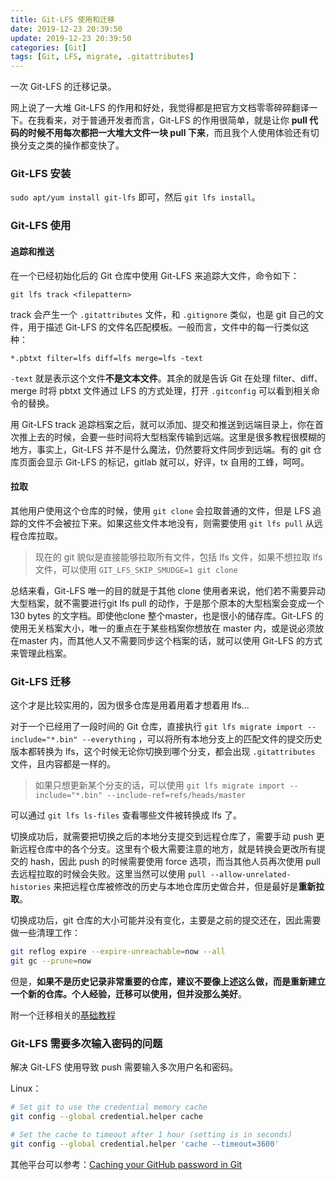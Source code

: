 ```yaml
---
title: Git-LFS 使用和迁移
date: 2019-12-23 20:39:50
update: 2019-12-23 20:39:50
categories: [Git]
tags: [Git, LFS, migrate, .gitattributes]
---
```


一次 Git-LFS 的迁移记录。

<!-- more -->

网上说了一大堆 Git-LFS 的作用和好处，我觉得都是把官方文档零零碎碎翻译一下。在我看来，对于普通开发者而言，Git-LFS 的作用很简单，就是让你 **pull 代码的时候不用每次都把一大堆大文件一块 pull 下来**，而且我个人使用体验还有切换分支之类的操作都变快了。

### Git-LFS 安装

`sudo apt/yum install git-lfs` 即可，然后 `git lfs install`。

### Git-LFS 使用

#### 追踪和推送

在一个已经初始化后的 Git 仓库中使用 Git-LFS 来追踪大文件，命令如下：

`git lfs track <filepattern>`

track 会产生一个 `.gitattributes` 文件，和 `.gitignore` 类似，也是 git 自己的文件，用于描述 Git-LFS 的文件名匹配模板。一般而言，文件中的每一行类似这种：

`*.pbtxt filter=lfs diff=lfs merge=lfs -text`

`-text` 就是表示这个文件**不是文本文件**。其余的就是告诉 Git 在处理 filter、diff、merge 时将 pbtxt 文件通过 LFS 的方式处理，打开 `.gitconfig` 可以看到相关命令的替换。

用 Git-LFS track 追踪档案之后，就可以添加、提交和推送到远端目录上，你在首次推上去的时候，会要一些时间将大型档案传输到远端。这里是很多教程很模糊的地方，事实上，Git-LFS 并不是什么魔法，仍然要将文件同步到远端。有的 git 仓库页面会显示 Git-LFS 的标记，gitlab 就可以，好评，tx 自用的工蜂，呵呵。

#### 拉取

其他用户使用这个仓库的时候，使用 `git clone` 会拉取普通的文件，但是 LFS 追踪的文件不会被拉下来。如果这些文件本地没有，则需要使用 `git lfs pull` 从远程仓库拉取。

> 现在的 git 貌似是直接能够拉取所有文件，包括 lfs 文件，如果不想拉取 lfs 文件，可以使用 `GIT_LFS_SKIP_SMUDGE=1 git clone`

总结来看，Git-LFS 唯一的目的就是于其他 clone 使用者来说，他们若不需要异动大型档案，就不需要进行git lfs pull 的动作，于是那个原本的大型档案会变成一个130 bytes 的文字档。即使他clone 整个master，也是很小的储存库。Git-LFS 的使用无关档案大小，唯一的重点在于某些档案你想放在 master 内，或是说必须放在master 内，而其他人又不需要同步这个档案的话，就可以使用 Git-LFS 的方式来管理此档案。

### Git-LFS  迁移

这个才是比较实用的，因为很多仓库是用着用着才想着用 lfs...

对于一个已经用了一段时间的 Git 仓库，直接执行  `git lfs migrate import --include="*.bin" --everything` ，可以将所有本地分支上的匹配文件的提交历史版本都转换为 lfs，这个时候无论你切换到哪个分支，都会出现 `.gitattributes` 文件，且内容都是一样的。

> 如果只想更新某个分支的话，可以使用 `git lfs migrate import --include="*.bin" --include-ref=refs/heads/master`

可以通过 `git lfs ls-files` 查看哪些文件被转换成 lfs 了。

切换成功后，就需要把切换之后的本地分支提交到远程仓库了，需要手动 push 更新远程仓库中的各个分支。这里有个极大需要注意的地方，就是转换会更改所有提交的 hash，因此 push 的时候需要使用 force 选项，而当其他人员再次使用 pull 去远程拉取的时候会失败。这里当然可以使用 `pull --allow-unrelated-histories` 来把远程仓库被修改的历史与本地仓库历史做合并，但是最好是**重新拉取**。

切换成功后，git 仓库的大小可能并没有变化，主要是之前的提交还在，因此需要做一些清理工作：

```bash
git reflog expire --expire-unreachable=now --all
git gc --prune=now
```

但是，**如果不是历史记录非常重要的仓库，建议不要像上述这么做，而是重新建立一个新的仓库。个人经验，迁移可以使用，但并没那么美好**。

附一个迁移相关的[基础教程](https://github.com/Git-LFS/Git-LFS/wiki/Tutorial)

### Git-LFS 需要多次输入密码的问题

解决 Git-LFS 使用导致 push 需要输入多次用户名和密码。

Linux：

```bash
# Set git to use the credential memory cache
git config --global credential.helper cache

# Set the cache to timeout after 1 hour (setting is in seconds)
git config --global credential.helper 'cache --timeout=3600'
```

其他平台可以参考：[Caching your GitHub password in Git](https://help.github.com/en/github/using-git/caching-your-github-password-in-git)
